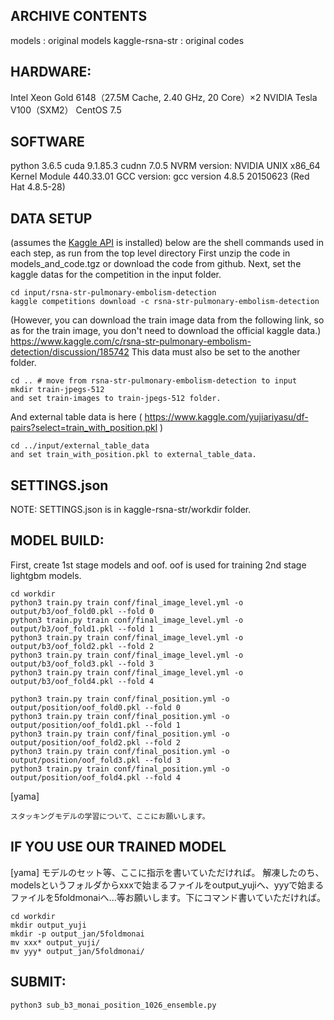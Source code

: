 ## ARCHIVE CONTENTS
models              : original models
kaggle-rsna-str     : original codes

## HARDWARE:
Intel Xeon Gold 6148（27.5M Cache, 2.40 GHz, 20 Core）×2
NVIDIA Tesla V100（SXM2）
CentOS 7.5

## SOFTWARE
python 3.6.5
cuda 9.1.85.3
cudnn 7.0.5
NVRM version: NVIDIA UNIX x86_64 Kernel Module  440.33.01
GCC version:  gcc version 4.8.5 20150623 (Red Hat 4.8.5-28)

## DATA SETUP
(assumes the [Kaggle API](https://github.com/Kaggle/kaggle-api) is installed)
below are the shell commands used in each step, as run from the top level directory
First unzip the code in models_and_code.tgz or download the code from github.
Next, set the kaggle datas for the competition in the input folder.

```
cd input/rsna-str-pulmonary-embolism-detection
kaggle competitions download -c rsna-str-pulmonary-embolism-detection
```

(However, you can download the train image data from the following link, so as for the train image, you don't need to download the official kaggle data.)
https://www.kaggle.com/c/rsna-str-pulmonary-embolism-detection/discussion/185742
This data must also be set to the another folder.

```
cd .. # move from rsna-str-pulmonary-embolism-detection to input
mkdir train-jpegs-512
and set train-images to train-jpegs-512 folder.
```

And external table data is here ( https://www.kaggle.com/yujiariyasu/df-pairs?select=train_with_position.pkl )

```
cd ../input/external_table_data
and set train_with_position.pkl to external_table_data.
```

## SETTINGS.json
NOTE:
SETTINGS.json is in kaggle-rsna-str/workdir folder.

## MODEL BUILD:
First, create 1st stage models and oof. oof is used for training 2nd stage lightgbm models.

```
cd workdir
python3 train.py train conf/final_image_level.yml -o output/b3/oof_fold0.pkl --fold 0
python3 train.py train conf/final_image_level.yml -o output/b3/oof_fold1.pkl --fold 1
python3 train.py train conf/final_image_level.yml -o output/b3/oof_fold2.pkl --fold 2
python3 train.py train conf/final_image_level.yml -o output/b3/oof_fold3.pkl --fold 3
python3 train.py train conf/final_image_level.yml -o output/b3/oof_fold4.pkl --fold 4

python3 train.py train conf/final_position.yml -o output/position/oof_fold0.pkl --fold 0
python3 train.py train conf/final_position.yml -o output/position/oof_fold1.pkl --fold 1
python3 train.py train conf/final_position.yml -o output/position/oof_fold2.pkl --fold 2
python3 train.py train conf/final_position.yml -o output/position/oof_fold3.pkl --fold 3
python3 train.py train conf/final_position.yml -o output/position/oof_fold4.pkl --fold 4
```

[yama]

```
スタッキングモデルの学習について、ここにお願いします。
```

## IF YOU USE OUR TRAINED MODEL
[yama]
モデルのセット等、ここに指示を書いていただければ。
解凍したのち、modelsというフォルダからxxxで始まるファイルをoutput_yujiへ、yyyで始まるファイルを5foldmonaiへ...等お願いします。下にコマンド書いていただければ。

```
cd workdir
mkdir output_yuji
mkdir -p output_jan/5foldmonai
mv xxx* output_yuji/
mv yyy* output_jan/5foldmonai/
```

## SUBMIT:

```
python3 sub_b3_monai_position_1026_ensemble.py
```
